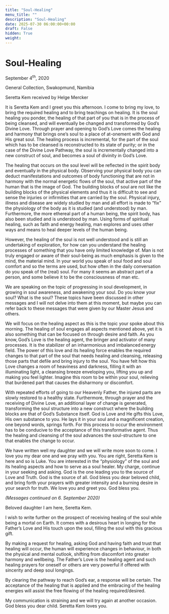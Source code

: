 ```yaml
---
title: "Soul-Healing"
menu_title: ""
description: "Soul-Healing"
date: 2025-07-30 06:00:00+00:00
draft: False
hidden: True
weight:
---
```

# Soul-Healing

September 4<sup>th</sup>, 2020

General Collection, Swakopmund, Namibia

Seretta Kem received by Helge Mercker

It is Seretta Kem and I greet you this afternoon. I come to bring my love, to bring the required healing and to bring teachings on healing. It is the soul healing you ponder, the healing of that part of you that is in the process of being cleansed, and will eventually be changed and transformed by God’s Divine Love. Through prayer and opening to God’s Love comes the healing and harmony that brings one’s soul to a place of at-onement with God and His great soul. The healing process is incremental, for the part of the soul which has to be cleansed is reconstructed to its state of purity; or in the case of the Divine Love Pathway, the soul is incrementally changed into a new construct of soul, and becomes a soul of divinity in God’s Love.

The healing that occurs on the soul level will be reflected in the spirit body and eventually in the physical body. Observing your physical body you can deduct manifestations and outcomes of body functioning that are not in harmony with the normal energetic flows of the soul, that active part of the human that is the image of God. The building blocks of soul are not like the building blocks of the physical elements and thus it is difficult to see and sense the injuries or infirmities that are carried by the soul. Physical injury, illness and disease are widely studied by man and all effort is made to “fix” the physiology of the body as it is studied (and understood) by man. Furthermore, the more ethereal part of a human being, the spirit body, has also been studied and is understood by man. Using forms of spiritual healing, such as faith and energy healing, man explores and uses other ways and means to heal deeper levels of the human being.

However, the healing of the soul is not well understood and is still an undertaking of exploration, for how can you understand the healing processes of something that you have only limited knowledge of. Man is not truly engaged or aware of their soul-being as much emphasis is given to the mind, the material mind. In your world you speak of soul food and soul comfort and so the terms are used, but how often in the daily conversation do you speak of the (real) soul. For many it seems an abstract part of a person, and some believe it to be the consciousness of man etc.

We are speaking on the topic of progressing in soul development, in growing in soul awareness, and awakening your soul. Do you know your soul? What is the soul? These topics have been discussed in other messages and I will not delve into them at this moment, but maybe you can refer back to these messages that were given by our Master Jesus and others.

We will focus on the healing aspect as this is the topic your spoke about this morning. The healing of soul engages all aspects mentioned above, yet it is also something that can be focused on through desire and faith. As you know, God’s Love is the healing agent, the bringer and activator of many processes. It is the stabilizer of an inharmonious and imbalanced energy field. The power of this love and its healing force enables the required changes to that part of the soul that needs healing and cleansing, releasing those parts that defile and bring injury to the soul. You have felt how this Love changes a room of heaviness and darkness, filling it with an illuminating light, a cleansing breeze enveloping you, lifting you up and making you feel lighter. Imagine this room to be within your soul, relieving that burdened part that causes the disharmony or discomfort.

With repeated efforts of going to our Heavenly Father, the injured parts are slowly restored to a healthy state. Furthermore, through prayer and the receiving of Divine Love, an additional layer of change is generated, transforming the soul structure into a new construct where the building blocks are that of God’s Substance itself. God is Love and He gifts this Love, His own substance to you. He lays it in your soul and a magnificent creation, one beyond words, springs forth. For this process to occur the environment has to be conducive to the acceptance of this transformative agent. Thus the healing and cleansing of the soul advances the soul-structure to one that enables the change to occur.

We have written well my daughter and we will write more soon to come. I love you my dear one and we pray with you. You are right, Seretta Kem is here and so is Luke. You are interested in the “physiology” of the soul and its healing aspects and how to serve as a soul healer. My charge, continue in your seeking and asking. God is the one leading you to the source of Love and Truth. God is the source of all. God bless you dear beloved child, and bring forth your prayers with greater intensity and a burning desire in your search for truth. We love you and greet you. God bless you.

*(Messages continued on 6. September 2020)*

Beloved daughter I am here, Seretta Kem.

I wish to write further on the prospect of receiving healing of the soul while being a mortal on Earth. It comes with a desirous heart in longing for the Father’s Love and His touch upon the soul, filling the soul with this gracious gift.

By making a request for healing, asking God and having faith and trust that healing will occur, the human will experience changes in behaviour, in both the physical and mental outlook, shifting from discomfort into greater harmony and wellbeing. The Father’s Love is the healing agent and such healing prayers for oneself or others are very powerful if offered with sincerity and deep soul longings.

By clearing the pathway to reach God’s ear, a response will be certain. The acceptance of the healing that is applied and the embracing of the healing energies will assist the free flowing of the healing required/desired.

My communication is straining and we will try again at another occasion. God bless you dear child. Seretta Kem loves you.
